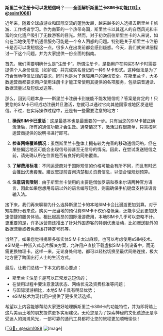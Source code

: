 **斯里兰卡注册卡可以发短信吗？——全面解析斯里兰卡SIM卡功能[[TG💪+ @esim1088](https://t.me/s/esim1088)]**

近年来，随着全球旅游业和国际交流的蓬勃发展，越来越多的人选择去斯里兰卡旅游、工作或者学习。作为南亚的一个热带岛国，斯里兰卡以其迷人的自然风光和丰富的文化遗产吸引了无数游客的目光。然而，对于初次前往斯里兰卡的人来说，如何在当地使用手机通信服务可能是一个令人困惑的问题。特别是关于斯里兰卡注册卡是否可以发短信这一点，很多人在出发前都会感到疑惑。今天，我们就来详细探讨一下这个问题，并为大家提供一份全面的指南。

首先，我们需要明确什么是“注册卡”。所谓注册卡，是指用户在购买SIM卡时需要提供个人身份信息（如护照）并完成实名登记的一种SIM卡形式。这种做法是为了符合当地电信法规的要求，同时也是为了保障用户的通信安全。在斯里兰卡，大多数运营商都要求用户使用注册卡才能正常使用其提供的各项服务，包括语音通话、数据流量以及短信发送等。

那么，回到问题本身——斯里兰卡注册卡到底能不能发短信呢？答案是肯定的！只要您的SIM卡已经成功注册并且激活，您就可以通过它向其他国家或地区发送短信。不过，在实际操作过程中，还是有一些需要注意的地方：

1. **确保SIM卡已激活**：这是最基本也是最重要的一步。只有当您的SIM卡被正确激活后，所有的通信功能才会生效。通常情况下，激活过程很简单，只需按照运营商提供的说明书进行即可。

2. **检查网络覆盖情况**：虽然斯里兰卡整体上拥有较为完善的移动通信网络，但在某些偏远地区可能会出现信号弱甚至无信号的情况。因此，在尝试发送短信之前，请先确认所在位置是否有良好的网络覆盖。

3. **了解费用标准**：不同运营商对于国际短信的价格可能会有所不同，而且有时还会推出优惠套餐。建议您提前咨询清楚相关资费信息，以便合理规划预算。

4. **注意语言限制**：由于斯里兰卡使用的主要是僧伽罗语和泰米尔语两种官方语言，因此如果您想用母语以外的语言编写短信，则需确保手机键盘支持该语言输入法。

接下来，我们再来聊聊为什么选择斯里兰卡的本地SIM卡会比漫游更加划算。对于短期旅行者来说，购买一张当地的预付费SIM卡不仅价格低廉，还能享受到更加快速便捷的服务体验。相比起高昂的国际漫游费用，本地SIM卡几乎可以忽略不计。更重要的是，许多运营商还推出了针对外国游客的特别优惠活动，比如赠送额外的数据流量或者免费拨打特定号码等。

当然了，如果您觉得携带多张实体SIM卡太过麻烦，也可以考虑使用eSIM技术。eSIM是一种嵌入式芯片解决方案，允许用户直接下载虚拟SIM卡到设备中，而无需更换物理卡。这样一来，无论身处何地，都可以轻松切换至最优网络连接，极大地方便了跨国出行人士的生活方式。

最后，让我们总结一下本文的核心要点：
- 斯里兰卡注册卡是可以正常发送短信的；
- 在使用过程中要注意激活状态、网络状况及资费标准等问题；
- 与国际漫游相比，本地SIM卡具有明显优势；
- eSIM技术为现代用户提供了更多灵活选择。

希望以上内容能够帮助大家更好地理解斯里兰卡SIM卡的功能特性，并为即将踏上这片美丽土地的朋友提供更多实用建议。无论您是为了探索神秘的文化遗迹还是享受迷人的海滩风光，一部可靠的通讯工具都将让您的旅程更加顺畅愉快！

[[TG💪+ @esim1088](https://t.me/s/esim1088) ![Image](https://i.postimg.cc/4NQfJmqS/Snipaste-2025-05-13-00-14-12.png)]